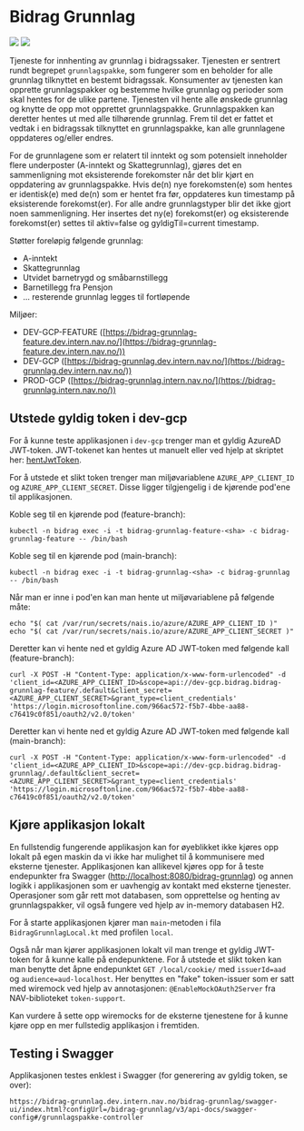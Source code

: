 # Bidrag Grunnlag

![](https://github.com/navikt/bidrag-grunnlag/workflows/continuous%20integration/badge.svg)
![](https://github.com/navikt/bidrag-grunnlag/workflows/release%20bidrag-grunnlag/badge.svg)

Tjeneste for innhenting av grunnlag i bidragssaker. Tjenesten er sentrert rundt begrepet `grunnlagspakke`, som fungerer som en beholder for alle grunnlag tilknyttet en bestemt bidragssak. Konsumenter av tjenesten kan opprette grunnlagspakker og bestemme hvilke grunnlag og perioder som skal hentes for de ulike partene. Tjenesten vil hente alle ønskede grunnlag og knytte de opp mot opprettet grunnlagspakke. Grunnlagspakken kan deretter hentes ut med alle tilhørende grunnlag. Frem til det er fattet et vedtak i en bidragssak tilknyttet en grunnlagspakke, kan alle grunnlagene oppdateres og/eller endres.

For de grunnlagene som er relatert til inntekt og som potensielt inneholder flere underposter (A-inntekt og Skattegrunnlag), gjøres det en sammenligning mot eksisterende forekomster når det blir kjørt en oppdatering av grunnlagspakke. Hvis de(n) nye forekomsten(e) som hentes er identisk(e) med de(n) som er hentet fra før, oppdateres kun timestamp på eksisterende forekomst(er). For alle andre grunnlagstyper blir det ikke gjort noen sammenligning. Her insertes det ny(e) forekomst(er) og eksisterende forekomst(er) settes til aktiv=false og gyldigTil=current timestamp.

Støtter foreløpig følgende grunnlag:
* A-inntekt
* Skattegrunnlag
* Utvidet barnetrygd og småbarnstillegg
* Barnetillegg fra Pensjon
* ... resterende grunnlag legges til fortløpende

Miljøer:
* DEV-GCP-FEATURE ([https://bidrag-grunnlag-feature.dev.intern.nav.no/](https://bidrag-grunnlag-feature.dev.intern.nav.no/))
* DEV-GCP ([https://bidrag-grunnlag.dev.intern.nav.no/](https://bidrag-grunnlag.dev.intern.nav.no/))
* PROD-GCP ([https://bidrag-grunnlag.intern.nav.no/](https://bidrag-grunnlag.intern.nav.no/))

## Utstede gyldig token i dev-gcp
For å kunne teste applikasjonen i `dev-gcp` trenger man et gyldig AzureAD JWT-token. 
JWT-tokenet kan hentes ut manuelt eller ved hjelp at skriptet her: [hentJwtToken](https://github.com/navikt/bidrag-dev/blob/main/scripts/hentJwtToken.sh).

For å utstede et slikt token trenger man miljøvariablene `AZURE_APP_CLIENT_ID` og `AZURE_APP_CLIENT_SECRET`. Disse ligger tilgjengelig i de kjørende pod'ene til applikasjonen.

Koble seg til en kjørende pod (feature-branch):
```
kubectl -n bidrag exec -i -t bidrag-grunnlag-feature-<sha> -c bidrag-grunnlag-feature -- /bin/bash
```

Koble seg til en kjørende pod (main-branch):
```
kubectl -n bidrag exec -i -t bidrag-grunnlag-<sha> -c bidrag-grunnlag -- /bin/bash
```

Når man er inne i pod'en kan man hente ut miljøvariablene på følgende måte:
```
echo "$( cat /var/run/secrets/nais.io/azure/AZURE_APP_CLIENT_ID )"
echo "$( cat /var/run/secrets/nais.io/azure/AZURE_APP_CLIENT_SECRET )"
```

Deretter kan vi hente ned et gyldig Azure AD JWT-token med følgende kall (feature-branch): 
```
curl -X POST -H "Content-Type: application/x-www-form-urlencoded" -d 'client_id=<AZURE_APP_CLIENT_ID>&scope=api://dev-gcp.bidrag.bidrag-grunnlag-feature/.default&client_secret=<AZURE_APP_CLIENT_SECRET>&grant_type=client_credentials' 'https://login.microsoftonline.com/966ac572-f5b7-4bbe-aa88-c76419c0f851/oauth2/v2.0/token'
```

Deretter kan vi hente ned et gyldig Azure AD JWT-token med følgende kall (main-branch):
```
curl -X POST -H "Content-Type: application/x-www-form-urlencoded" -d 'client_id=<AZURE_APP_CLIENT_ID>&scope=api://dev-gcp.bidrag.bidrag-grunnlag/.default&client_secret=<AZURE_APP_CLIENT_SECRET>&grant_type=client_credentials' 'https://login.microsoftonline.com/966ac572-f5b7-4bbe-aa88-c76419c0f851/oauth2/v2.0/token'
```

## Kjøre applikasjon lokalt
En fullstendig fungerende applikasjon kan for øyeblikket ikke kjøres opp lokalt på egen maskin da vi ikke har mulighet til å kommunisere med eksterne tjenester. Applikasjonen kan allikevel kjøres opp for å teste endepunkter fra Swagger ([http://localhost:8080/bidrag-grunnlag](http://localhost:8080/bidrag-grunnlag)) og annen logikk i applikasjonen som er uavhengig av kontakt med eksterne tjenester. Operasjoner som går rett mot databasen, som opprettelse og henting av grunnlagspakker, vil også fungere ved hjelp av in-memory databasen H2.

For å starte applikasjonen kjører man `main`-metoden i fila `BidragGrunnlagLocal.kt` med profilen `local`.

Også når man kjører applikasjonen lokalt vil man trenge et gyldig JWT-token for å kunne kalle på endepunktene. For å utstede et slikt token kan man benytte det åpne endepunktet `GET /local/cookie/` med `issuerId=aad` og `audience=aud-localhost`. Her benyttes en "fake" token-issuer som er satt med wiremock ved hjelp av annotasjonen: `@EnableMockOAuth2Server` fra NAV-biblioteket `token-support`.

Kan vurdere å sette opp wiremocks for de eksterne tjenestene for å kunne kjøre opp en mer fullstedig applikasjon i fremtiden.

## Testing i Swagger
Applikasjonen testes enklest i Swagger (for generering av gyldig token, se over):
```
https://bidrag-grunnlag.dev.intern.nav.no/bidrag-grunnlag/swagger-ui/index.html?configUrl=/bidrag-grunnlag/v3/api-docs/swagger-config#/grunnlagspakke-controller
```
